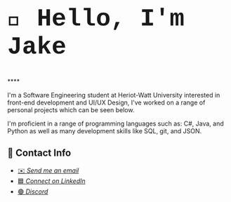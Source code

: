 <h1 style="font-family:Courier New; font-size:4em;">👋 Hello, I'm Jake</h1>
****

I'm a Software Engineering student at Heriot-Watt University
interested in front-end development and UI/UX Design, I've worked on a range of personal projects which can be seen below.

I'm proficient in a range of programming languages such as: C#, Java, and Python as well as many development skills like SQL, git, and JSON.

## 💬 Contact Info
- <a href = "mailto:jakecallcut123@gmail.com">✉️ *Send me an email*</a>
- <a href = "https://www.linkedin.com/in/jake-callcut-958767277/">🟦 *Connect on LinkedIn*</a>
- <a href = "https://discordapp.com/users/321361586268798977">🟣 *Discord*</a>
